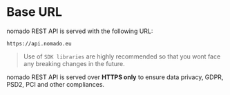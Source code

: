# Base URL


nomado REST API is served with the following URL:

```
https://api.nomado.eu
```

> Use of `SDK libraries` are highly recommended so that you wont face any breaking changes in the future.

nomado REST API is served over **HTTPS only** to ensure data privacy, GDPR, PSD2, PCI and other compliances.

